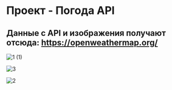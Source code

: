 # Проект - Погода API

## Данные с API и изображения получают отсюда: https://openweathermap.org/


![1 (1)](https://user-images.githubusercontent.com/62210636/206906672-1408399e-c4a0-4939-b028-5380c6579c26.gif)

![3](https://user-images.githubusercontent.com/62210636/206906665-eaec71bb-ef1d-441e-8bb2-0310acb9926a.gif)

![2](https://user-images.githubusercontent.com/62210636/206906679-ce20e620-e943-4239-8407-5f643f813445.gif)
